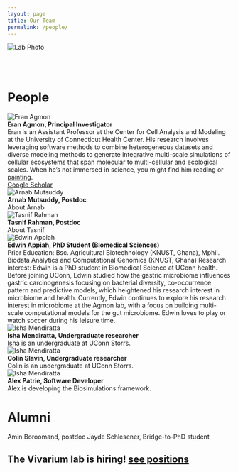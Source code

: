 ```yaml
---
layout: page
title: Our Team
permalink: /people/
---
```


<img src="https://raw.githubusercontent.com/eagmon/eagmon.github.io/master/images/agmon_lab_2024.jpg" alt="Lab Photo" />

<br/><br/>

# **People**

<div class="person">
    <img src="https://raw.githubusercontent.com/eagmon/eagmon.github.io/master/images/eran2024.JPG" alt="Eran Agmon" class="people-image" />
    <div class="person-info">
        <strong>Eran Agmon, Principal Investigator</strong><br/>
        Eran is an Assistant Professor at the Center for Cell Analysis and Modeling at the University of Connecticut Health Center. 
        His research involves leveraging software methods to combine heterogeneous datasets and diverse modeling methods to generate integrative multi-scale simulations of cellular ecosystems that span molecular to multi-cellular and ecological scales.
        When he’s not immersed in science, you might find him reading or <a href="https://eagmon.github.io/art/" target="_blank">painting</a>.
        <br/>
        <a href="https://scholar.google.com/citations?user=H1ZNVSYAAAAJ&hl=en" target="_blank">Google Scholar</a>
    </div>
</div>

<div class="person">
    <img src="https://raw.githubusercontent.com/eagmon/eagmon.github.io/master/images/microbescientist4.png" alt="Arnab Mutsuddy" class="people-image" />
    <div class="person-info">
        <strong>Arnab Mutsuddy, Postdoc</strong><br/>
        About Arnab
        <br/>
    </div>
</div>

<div class="person">
    <img src="https://raw.githubusercontent.com/eagmon/eagmon.github.io/master/images/microbescientist4.png" alt="Tasnif Rahman" class="people-image" />
    <div class="person-info">
        <strong>Tasnif Rahman, Postdoc</strong><br/>
        About Tasnif
        <br/>
    </div>
</div>

<div class="person">
    <img src="https://raw.githubusercontent.com/eagmon/eagmon.github.io/master/images/edwin.png" alt="Edwin Appiah" class="people-image" />
    <div class="person-info">
        <strong>Edwin Appiah, PhD Student (Biomedical Sciences)</strong><br/>
        Prior Education: Bsc. Agricultural Biotechnology (KNUST, Ghana), Mphil. Biodata Analytics and Computational Genomics (KNUST, Ghana)
Research interest: Edwin is a PhD student in Biomedical Science at UConn health. Before joining UConn, Edwin studied how the gastric microbiome influences gastric carcinogenesis focusing on bacterial diversity, co-occurrence pattern and predictive models, which heightened his research interest in microbiome and health. Currently, Edwin continues to explore his research interest in microbiome at the Agmon lab, with a focus on building multi-scale computational models for the gut microbiome. Edwin loves to play or watch soccer during his leisure time.
    </div>
</div>

<div class="person">
    <img src="https://raw.githubusercontent.com/eagmon/eagmon.github.io/master/images/microbescientist3.png" alt="Isha Mendiratta" class="people-image" />
    <div class="person-info">
        <strong>Isha Mendiratta, Undergraduate researcher</strong><br/>
        Isha is an undergraduate at UConn Storrs.
    </div>
</div>

<div class="person">
    <img src="https://raw.githubusercontent.com/eagmon/eagmon.github.io/master/images/microbescientist1.png" alt="Isha Mendiratta" class="people-image" />
    <div class="person-info">
        <strong>Colin Slavin, Undergraduate researcher</strong><br/>
        Colin is an undergraduate at UConn Storrs.
    </div>
</div>

<div class="person">
    <img src="https://raw.githubusercontent.com/eagmon/eagmon.github.io/master/images/microbescientist2.png" alt="Isha Mendiratta" class="people-image" />
    <div class="person-info">
        <strong>Alex Patrie, Software Developer</strong><br/>
        Alex is developing the Biosimulations framework.
    </div>
</div>

# **Alumni**
Amin Boroomand, postdoc
Jayde Schlesener, Bridge-to-PhD student


## The Vivarium lab is hiring! [see positions](https://eagmon.github.io/jobs/)
